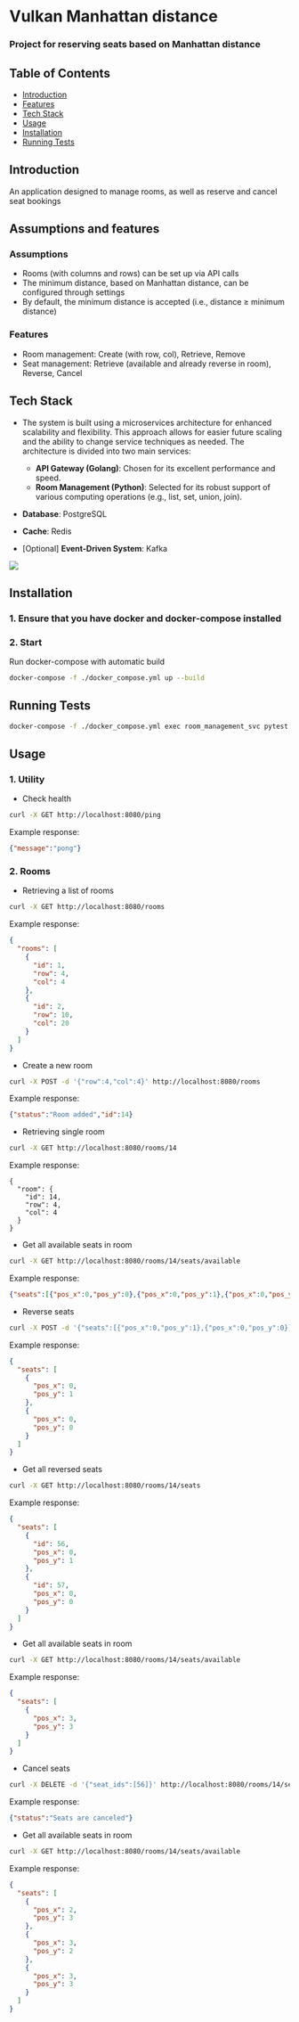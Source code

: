 # Vulkan Manhattan distance
### Project for reserving seats based on Manhattan distance

##  Table of Contents
- [Introduction](#introduction)
- [Features](#assumptions-and-features)
- [Tech Stack](#tech-stack)
- [Usage](#usage)
- [Installation](#installation)
- [Running Tests](#running-tests)

## Introduction
An application designed to manage rooms, as well as reserve and cancel seat bookings

## Assumptions and features
### Assumptions
- Rooms (with columns and rows) can be set up via API calls
- The minimum distance, based on Manhattan distance, can be configured through settings
- By default, the minimum distance is accepted (i.e., distance ≥ minimum distance)

### Features
- Room management: Create (with row, col), Retrieve, Remove
- Seat management: Retrieve (available and already reverse in room), Reverse, Cancel

## Tech Stack
- The system is built using a microservices architecture for enhanced scalability and flexibility. This approach allows for easier future scaling and the ability to change service techniques as needed. The architecture is divided into two main services:
    - **API Gateway (Golang)**: Chosen for its excellent performance and speed.
    - **Room Management (Python)**: Selected for its robust support of various computing operations (e.g., list, set, union, join).

- **Database**: PostgreSQL
- **Cache**: Redis
- [Optional] **Event-Driven System**: Kafka

![](images/architect.png)

## Installation
### 1. Ensure that you have docker and docker-compose installed
### 2. Start
Run docker-compose with automatic build
``` bash
docker-compose -f ./docker_compose.yml up --build
```

## Running Tests
``` bash
docker-compose -f ./docker_compose.yml exec room_management_svc pytest tests -vv
```

## Usage
### 1. Utility
- Check health
``` bash
curl -X GET http://localhost:8080/ping
```
Example response:
```json
{"message":"pong"}
```
### 2. Rooms
- Retrieving a list of rooms
``` bash
curl -X GET http://localhost:8080/rooms
```
Example response:
```json
{
  "rooms": [
    {
      "id": 1,
      "row": 4,
      "col": 4
    },
    {
      "id": 2,
      "row": 10,
      "col": 20
    }
  ]
}
```
- Create a new room
``` bash
curl -X POST -d '{"row":4,"col":4}' http://localhost:8080/rooms
```
Example response:
``` json
{"status":"Room added","id":14}
```
- Retrieving single room
``` bash
curl -X GET http://localhost:8080/rooms/14
```
Example response:
```
{
  "room": {
    "id": 14,
    "row": 4,
    "col": 4
  }
}
```
- Get all available seats in room
``` bash
curl -X GET http://localhost:8080/rooms/14/seats/available
```
Example response:
``` json
{"seats":[{"pos_x":0,"pos_y":0},{"pos_x":0,"pos_y":1},{"pos_x":0,"pos_y":2},{"pos_x":0,"pos_y":3},{"pos_x":1,"pos_y":0},{"pos_x":1,"pos_y":1},{"pos_x":1,"pos_y":2},{"pos_x":1,"pos_y":3},{"pos_x":2,"pos_y":0},{"pos_x":2,"pos_y":1},{"pos_x":2,"pos_y":2},{"pos_x":2,"pos_y":3},{"pos_x":3,"pos_y":0},{"pos_x":3,"pos_y":1},{"pos_x":3,"pos_y":2},{"pos_x":3,"pos_y":3}]}
```
- Reverse seats
``` bash
curl -X POST -d '{"seats":[{"pos_x":0,"pos_y":1},{"pos_x":0,"pos_y":0}]}' http://localhost:8080/rooms/14/seats/reserve
```
Example response:
``` json
{
  "seats": [
    {
      "pos_x": 0,
      "pos_y": 1
    },
    {
      "pos_x": 0,
      "pos_y": 0
    }
  ]
}
```
- Get all reversed seats
``` bash
curl -X GET http://localhost:8080/rooms/14/seats
```
Example response:
``` json
{
  "seats": [
    {
      "id": 56,
      "pos_x": 0,
      "pos_y": 1
    },
    {
      "id": 57,
      "pos_x": 0,
      "pos_y": 0
    }
  ]
}
```
- Get all available seats in room
``` bash
curl -X GET http://localhost:8080/rooms/14/seats/available
```
Example response:
``` json
{
  "seats": [
    {
      "pos_x": 3,
      "pos_y": 3
    }
  ]
}
```
- Cancel seats
``` bash
curl -X DELETE -d '{"seat_ids":[56]}' http://localhost:8080/rooms/14/seats/cancel
```
Example response:
``` json
{"status":"Seats are canceled"}
```
- Get all available seats in room
``` bash
curl -X GET http://localhost:8080/rooms/14/seats/available
```
Example response:
``` json
{
  "seats": [
    {
      "pos_x": 2,
      "pos_y": 3
    },
    {
      "pos_x": 3,
      "pos_y": 2
    },
    {
      "pos_x": 3,
      "pos_y": 3
    }
  ]
}
```
